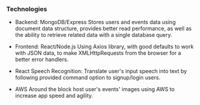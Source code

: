 
### Technologies
* Backend: MongoDB/Express
Stores users and events data using document data structure, provides better read performance, as well as the ability to retrieve related data with a single database query. 

* Frontend: React/Node.js
Using Axios library, with good defaults to work with JSON data, to make XMLHttpRequests from the browser for a better error handlers.

* React Speech Recognition:
 Translate user's input speech into text by following provided command option to signup/login users.

* AWS
Around the block host user's events' images using AWS to increase app speed and agility.


